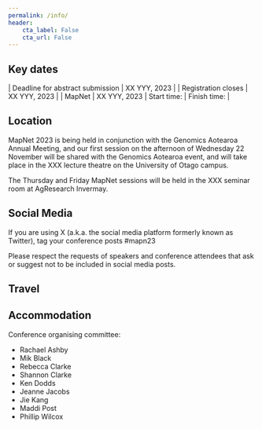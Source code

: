```yaml
---
permalink: /info/
header:
    cta_label: False
    cta_url: False
---
```


<span></span>

## Key dates

| Deadline for abstract submission | XX YYY, 2023 |
| Registration closes | XX YYY, 2023 |
| MapNet | XX YYY, 2023 | Start time:  | Finish time: |

## Location

MapNet 2023 is being held in conjunction with the Genomics Aotearoa Annual Meeting, and 
our first session on the afternoon of Wednesday 22 November will be shared with the 
Genomics Aotearoa event, and will take place in the XXX lecture theatre on the University of 
Otago campus.

The Thursday and Friday MapNet sessions will be held in the XXX seminar room at AgResearch Invermay.

## Social Media

If you are using X (a.k.a. the social media platform formerly known as Twitter), tag your conference posts #mapn23

Please respect the requests of speakers and conference attendees that ask or suggest not to be included in social media posts.

## Travel

<!-- Wellington airport (WLG) is about 9 km to Victoria University. Taxis from the airport cost $40+ and take half an hour or so. There are also shared shuttle services which can drop you in the centre of town or at your accommodation for about $18–25, and take around an hour. The airport bus will take you to the center city, where you can transfer to a bus to VUW. -->


## Accommodation

<!-- The best low cost and convenient accomodation option for MapNet 2019 is [Te Puni Village](https://www.mystudentvillage.com/nz/short-stays-newzealand/te-puni-village). Click on "Book now". Use the code MapNet2019 in the promo field after selecting the dates for your stay.-->


Conference organising committee:
- Rachael Ashby
- Mik Black
- Rebecca Clarke
- Shannon Clarke
- Ken Dodds
- Jeanne Jacobs
- Jie Kang
- Maddi Post
- Phillip Wilcox


